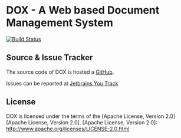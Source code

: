 DOX - A Web based Document Management System
============================================

[![Build Status](https://travis-ci.org/saw303/dox.png)](https://travis-ci.org/saw303/dox)

Source & Issue Tracker
---

The source code of DOX is hosted a [GitHub].

Issues can be reported at [Jetbrains You Track][Jetbrains You Track]

[Jetbrains You Track]: http://saw303.myjetbrains.com/youtrack/issues
[GitHub]: https://github.com/saw303/dox


License
---

DOX is licensed under the terms of the [Apache License, Version 2.0][Apache License, Version 2.0].
[Apache License, Version 2.0]: http://www.apache.org/licenses/LICENSE-2.0.html
